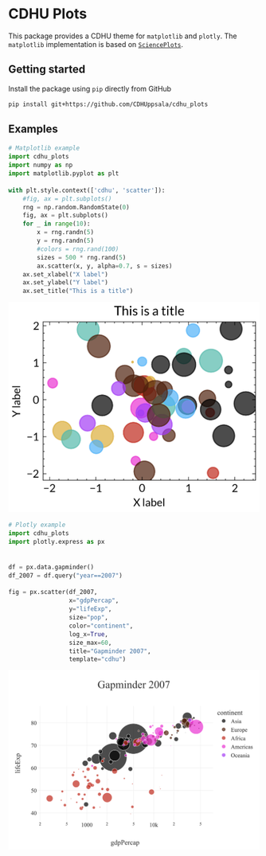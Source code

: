 # CDHU Plots

This package provides a CDHU theme for `matplotlib` and `plotly`.  The
`matplotlib` implementation is based on
[`SciencePlots`](https://github.com/garrettj403/SciencePlots).

## Getting started

Install the package using `pip` directly from GitHub

``` bash
pip install git+https://github.com/CDHUppsala/cdhu_plots
```

## Examples

``` python
# Matplotlib example
import cdhu_plots
import numpy as np
import matplotlib.pyplot as plt

with plt.style.context(['cdhu', 'scatter']):
    #fig, ax = plt.subplots()
    rng = np.random.RandomState(0)
    fig, ax = plt.subplots()
    for _ in range(10):
        x = rng.randn(5)
        y = rng.randn(5)
        #colors = rng.rand(100)
        sizes = 500 * rng.rand(5)
        ax.scatter(x, y, alpha=0.7, s = sizes)
    ax.set_xlabel("X label")
    ax.set_ylabel("Y label")
    ax.set_title("This is a title")
```

![](figures/plt_fig1.png)


``` python
# Plotly example
import cdhu_plots
import plotly.express as px


df = px.data.gapminder()
df_2007 = df.query("year==2007")

fig = px.scatter(df_2007,
                 x="gdpPercap", 
                 y="lifeExp", 
                 size="pop", 
                 color="continent",
                 log_x=True, 
                 size_max=60, 
                 title="Gapminder 2007", 
                 template="cdhu")
```

![](figures/plotly_fig1.png)
